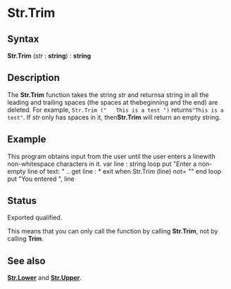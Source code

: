
# Str.Trim

## Syntax
**Str.Trim** (_str_ : **string**) : **string**

## Description
The **Str.Trim** function takes the string _str_ and returnsa string in all the leading and trailing spaces (the spaces at thebeginning and the end) are deleted. For example, `Str.Trim ("   This is a test ")` returns`"This is a test"`. If _str_ only has spaces in it, then**Str.Trim** will return an empty string.


## Example
This program obtains input from the user until the user enters a linewith non-whitespace characters in it.
        var line : string
        loop
            put "Enter a non-empty line of text: " ..
            get line : *
            exit when Str.Trim (line) not= ""
        end loop
        put "You entered ", line
    
## Status
Exported qualified.

This means that you can only call the function by calling **Str.Trim**, not by calling **Trim**.


## See also
**[Str.Lower](str_lower.html)** and **[Str.Upper](str_upper.html)**.

